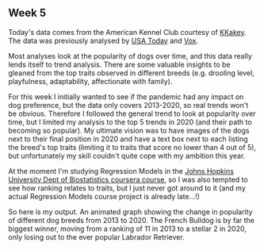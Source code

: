 ## Week 5

Today's data comes from the American Kennel Club courtesy of [KKakey](https://github.com/kkakey/dog_traits_AKC/blob/main/README.md). The data was previously analysed by [USA Today](https://eu.usatoday.com/picture-gallery/life/2021/06/28/the-50-most-popular-dog-breeds-in-america/45134329/) and [Vox](https://www.vox.com/2016/8/31/12715176/most-popular-dog-breeds). 

Most analyses look at the popularity of dogs over time, and this data really lends itself to trend analysis. There are some valuable insights to be gleaned from the top traits observed in different breeds (e.g. drooling level, playfulness, adaptability, affectionate with family).

For this week I initially wanted to see if the pandemic had any impact on dog preference, but the data only covers 2013-2020, so real trends won't be obvious. Therefore I followed the general trend to look at popularity over time, but I limited my analysis to the top 5 trends in 2020 (and their path to becoming so popular). My ultimate vision was to have images of the dogs next to their final position in 2020 and have a text box next to each listing the breed's top traits (limiting it to traits that score no lower than 4 out of 5), but unfortunately my skill couldn't quite cope with my ambition this year.

At the moment I'm studying Regression Models in the [Johns Hopkins University Dept of Biostatistics coursera course](https://www.coursera.org/learn/regression-models), so I was also tempted to see how ranking relates to traits, but I just never got around to it (and my actual Regression Models course project is already late...!)

So here is my output. An animated graph showing the change in popularity of different dog breeds from 2013 to 2020. The French Bulldog is by far the biggest winner, moving from a ranking of 11 in 2013 to a stellar 2 in 2020, only losing out to the ever popular Labrador Retriever.

<script type="text/javascript" src="https://ssl.gstatic.com/trends_nrtr/2790_RC04/embed_loader.js"></script> <script type="text/javascript"> trends.embed.renderExploreWidget("TIMESERIES", {"comparisonItem":[{"keyword":"/m/038wt3","geo":"US","time":"2013-01-01 2020-12-31"}],"category":0,"property":""}, {"exploreQuery":"date=2013-01-01%202020-12-31&geo=US&q=%2Fm%2F038wt3","guestPath":"https://trends.google.com:443/trends/embed/"}); </script>

